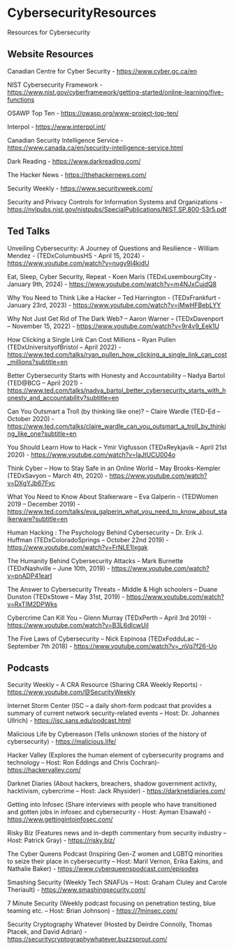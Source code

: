 # CybersecurityResources
Resources for Cybersecurity


## Website Resources

Canadian Centre for Cyber Security - https://www.cyber.gc.ca/en

NIST Cybersecurity Framework - https://www.nist.gov/cyberframework/getting-started/online-learning/five-functions

OSAWP Top Ten - https://owasp.org/www-project-top-ten/

Interpol - https://www.interpol.int/

Canadian Security Intelligence Service - https://www.canada.ca/en/security-intelligence-service.html


Dark Reading - https://www.darkreading.com/

The Hacker News - https://thehackernews.com/

Security Weekly - https://www.securityweek.com/

Security and Privacy Controls for Information Systems and Organizations - https://nvlpubs.nist.gov/nistpubs/SpecialPublications/NIST.SP.800-53r5.pdf


## Ted Talks
Unveiling Cybersecurity: A Journey of Questions and Resilience - William Mendez - (TEDxColumbusHS - April 15, 2024) - https://www.youtube.com/watch?v=nugv9I4kjdU

Eat, Sleep, Cyber Security, Repeat - Koen Maris (TEDxLuxembourgCity - January 9th, 2024) - https://www.youtube.com/watch?v=m4NJxCujdQ8

Why You Need to Think Like a Hacker – Ted Harrington - (TEDxFrankfurt - January 23rd, 2023) - https://www.youtube.com/watch?v=iMwHFBebLYY

Why Not Just Get Rid of The Dark Web? – Aaron Warner – (TEDxDavenport – November 15, 2022) - https://www.youtube.com/watch?v=9r4v9_Eek1U

How Clicking a Single Link Can Cost Millions – Ryan Pullen (TEDxUniversityofBristol – April 2022) - https://www.ted.com/talks/ryan_pullen_how_clicking_a_single_link_can_cost_millions?subtitle=en

Better Cybersecurity Starts with Honesty and Accountability – Nadya Bartol (TED@BCG – April 2021) - https://www.ted.com/talks/nadya_bartol_better_cybersecurity_starts_with_honesty_and_accountability?subtitle=en

Can You Outsmart a Troll (by thinking like one)? – Claire Wardle (TED-Ed – October 2020) - https://www.ted.com/talks/claire_wardle_can_you_outsmart_a_troll_by_thinking_like_one?subtitle=en

You Should Learn How to Hack – Ymir Vigfusson (TEDxReykjavik – April 21st 2020) - https://www.youtube.com/watch?v=IaJtUCU004o

Think Cyber – How to Stay Safe in an Online World – May Brooks-Kempler (TEDxSavyon – March 4th, 2020) - https://www.youtube.com/watch?v=DXgYJb67Fyc

What You Need to Know About Stalkerware – Eva Galperin – (TEDWomen 2019 – December 2019) - https://www.ted.com/talks/eva_galperin_what_you_need_to_know_about_stalkerware?subtitle=en

Human Hacking : The Psychology Behind Cybersecurity – Dr. Erik J. Huffman (TEDxColoradoSprings – October 22nd 2019) - https://www.youtube.com/watch?v=FrNLE1Ixgak

The Humanity Behind Cybersecurity Attacks – Mark Burnette (TEDxNashville – June 10th, 2019) - https://www.youtube.com/watch?v=pnADP41earI

The Answer to Cybersecurity Threats – Middle & High schoolers – Duane Dunston (TEDxStowe – May 31st, 2019) - https://www.youtube.com/watch?v=RxTIM2DPWks

Cybercrime Can Kill You – Glenn Murray (TEDxPerth – April 3rd 2019) - https://www.youtube.com/watch?v=B3L6dIcwUiI

The Five Laws of Cybersecurity – Nick Espinosa (TEDxFodduLac – September 7th 2018) - https://www.youtube.com/watch?v=_nVq7f26-Uo


## Podcasts

Security Weekly – A CRA Resource (Sharing CRA Weekly Reports) - https://www.youtube.com/@SecurityWeekly

Internet Storm Center (ISC – a daily short-form podcast that provides a summary of current network security-related events – Host: Dr. Johannes Ullrich) - https://isc.sans.edu/podcast.html

Malicious Life by Cybereason (Tells unknown stories of the history of cybersecurity) - https://malicious.life/

Hacker Valley (Explores the human element of cybersecurity programs and technology – Host: Ron Eddings and Chris Cochran)- https://hackervalley.com/

Darknet Diaries (About hackers, breachers, shadow government activity, hacktivism, cybercrime – Host: Jack Rhysider) - https://darknetdiaries.com/

Getting into Infosec (Share interviews with people who have transitioned and gotten jobs in infosec and cybersecurity - Host: Ayman Elsawah) - https://www.gettingintoinfosec.com/

Risky Biz (Features news and in-depth commentary from security industry – Host: Patrick Gray) - https://risky.biz/

The Cyber Queens Podcast (Inspiring Gen-Z women and LGBTQ minorities to seize their place in cybersecurity – Host: Maril Vernon, Erika Eakins, and Nathalie Baker) - https://www.cyberqueenspodcast.com/episodes

Smashing Security (Weekly Tech SNAFUs – Host: Graham Cluley and Carole Theriault) - https://www.smashingsecurity.com/

7 Minute Security (Weekly podcast focusing on penetration testing, blue teaming etc. – Host: Brian Johnson) - https://7minsec.com/

Security Cryptography Whatever (Hosted by Deirdre Connolly, Thomas Ptacek, and David Adrian) - https://securitycryptographywhatever.buzzsprout.com/
